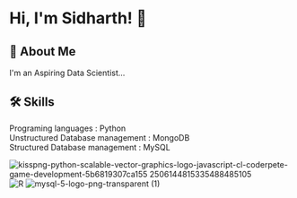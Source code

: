 
# Hi, I'm Sidharth! 👋


## 🚀 About Me
I'm an Aspiring Data Scientist...


## 🛠 Skills
Programing languages : Python                                                            
Unstructured Database management : MongoDB                                                                   
Structured Database management : MySQL                                                                          


![kisspng-python-scalable-vector-graphics-logo-javascript-cl-coderpete-game-development-5b6819307ca155 2506144815335488485105](https://user-images.githubusercontent.com/93982828/147743358-b52ecc20-edbd-48fb-9a1a-c14015a80637.jpg)  ![R](https://user-images.githubusercontent.com/93982828/147743700-6fcc1f3d-2bc7-4f2e-84af-51e5d61eb36c.png)   ![mysql-5-logo-png-transparent (1)](https://user-images.githubusercontent.com/93982828/147743650-3ab7f206-5f28-4f50-a6ca-fb8f275ecb9d.png)



